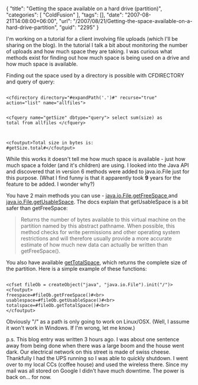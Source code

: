 {
	"title": "Getting the space available on a hard drive (partition)",
	"categories": [
		"ColdFusion"
	],
	"tags": [],
	"date": "2007-08-21T14:08:00+06:00",
	"url": "/2007/08/21/Getting-the-space-available-on-a-hard-drive-partition",
	"guid": "2295"
}

I'm working on a tutorial for a client involving file uploads (which I'll be sharing on the blog). In the tutorial I talk a bit about monitoring the number of uploads and how much space they are taking. I was curious what methods exist for finding out how much space is being used on a drive and how much space is available.
<!--more-->
Finding out the space used by a directory is possible with CFDIRECTORY and query of query:

<code>
&lt;cfdirectory directory="#expandPath('.')#" recurse="true" action="list" name="allfiles"&gt;

&lt;cfquery name="getSize" dbtype="query"&gt;
select	sum(size) as total
from	allfiles
&lt;/cfquery&gt;

&lt;cfoutput&gt;Total size in bytes is: #getSize.total#&lt;/cfoutput&gt;
</code>

While this works it doesn't tell me how much space is available - just how much space a folder (and it's children) are using. I looked into the Java API and discovered that in  version 6 methods were added to java.io.File just for this purpose. (What I find funny is that it apparently took <b>9</b> years for the feature to be added. I wonder why?)

You have 2 main methods you can use - <a href="http://java.sun.com/javase/6/docs/api/java/io/File.html#getFreeSpace()">java.io.File.getFreeSpace </a> and <a href="http://java.sun.com/javase/6/docs/api/java/io/File.html#getUsableSpace()">java.io.File.getUsableSpace</a>. The docs explain that getUsableSpace is a bit safer than getFreeSpace:

<blockquote>
Returns the number of bytes available to this virtual machine on the partition named by this abstract pathname. When possible, this method checks for write permissions and other operating system restrictions and will therefore usually provide a more accurate estimate of how much new data can actually be written than getFreeSpace().
</blockquote>

You also have available <a href="http://java.sun.com/javase/6/docs/api/java/io/File.html#getTotalSpace()">getTotalSpace</a>, which returns the complete size of the partition. Here is a simple example of these functions:

<code>
&lt;cfset fileOb = createObject("java", "java.io.File").init("/")&gt;
&lt;cfoutput&gt;
freespace=#fileOb.getFreeSpace()#&lt;br&gt;
usablespace=#fileOb.getUsableSpace()#&lt;br&gt;
totalspace=#fileOb.getTotalSpace()#&lt;br&gt;
&lt;/cfoutput&gt;
</code>

Obviously "/" as a path is only going to work on Linux/OSX. (Well, I assume it won't work in Windows. If I'm wrong, let me know.)

p.s. This blog entry was written 3 hours ago. I was about one sentence away from being done when there was a large boom and the house went dark. Our electrical network on this street is made of swiss cheese. Thankfully I had the UPS running so I was able to quickly shutdown. I went over to my local CCs (coffee house) and used the wireless there. Since my mail was all stored on Google I didn't have much downtime. The power is back on... for now.